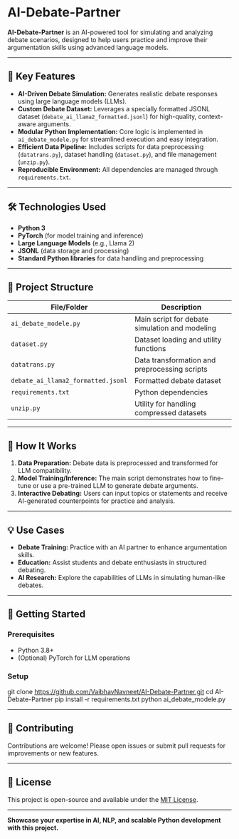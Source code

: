 # AI-Debate-Partner

**AI-Debate-Partner** is an AI-powered tool for simulating and analyzing debate scenarios, designed to help users practice and improve their argumentation skills using advanced language models.

---

## 🚀 Key Features

- **AI-Driven Debate Simulation:** Generates realistic debate responses using large language models (LLMs).
- **Custom Debate Dataset:** Leverages a specially formatted JSONL dataset (`debate_ai_llama2_formatted.jsonl`) for high-quality, context-aware arguments.
- **Modular Python Implementation:** Core logic is implemented in `ai_debate_modele.py` for streamlined execution and easy integration.
- **Efficient Data Pipeline:** Includes scripts for data preprocessing (`datatrans.py`), dataset handling (`dataset.py`), and file management (`unzip.py`).
- **Reproducible Environment:** All dependencies are managed through `requirements.txt`.

---

## 🛠️ Technologies Used

- **Python 3**
- **PyTorch** (for model training and inference)
- **Large Language Models** (e.g., Llama 2)
- **JSONL** (data storage and processing)
- **Standard Python libraries** for data handling and preprocessing

---

## 📂 Project Structure

| File/Folder                        | Description                                   |
|------------------------------------|-----------------------------------------------|
| `ai_debate_modele.py`              | Main script for debate simulation and modeling|
| `dataset.py`                       | Dataset loading and utility functions         |
| `datatrans.py`                     | Data transformation and preprocessing scripts |
| `debate_ai_llama2_formatted.jsonl` | Formatted debate dataset                      |
| `requirements.txt`                 | Python dependencies                           |
| `unzip.py`                         | Utility for handling compressed datasets      |

---

## 🧠 How It Works

1. **Data Preparation:** Debate data is preprocessed and transformed for LLM compatibility.
2. **Model Training/Inference:** The main script demonstrates how to fine-tune or use a pre-trained LLM to generate debate arguments.
3. **Interactive Debating:** Users can input topics or statements and receive AI-generated counterpoints for practice and analysis.

---

## 💡 Use Cases

- **Debate Training:** Practice with an AI partner to enhance argumentation skills.
- **Education:** Assist students and debate enthusiasts in structured debating.
- **AI Research:** Explore the capabilities of LLMs in simulating human-like debates.

---

## 🏁 Getting Started

### Prerequisites

- Python 3.8+
- (Optional) PyTorch for LLM operations

### Setup

git clone https://github.com/VaibhavNavneet/AI-Debate-Partner.git
cd AI-Debate-Partner
pip install -r requirements.txt
python ai_debate_modele.py

---

## 🤝 Contributing

Contributions are welcome! Please open issues or submit pull requests for improvements or new features.

---

## 📜 License

This project is open-source and available under the [MIT License](LICENSE).

---

**Showcase your expertise in AI, NLP, and scalable Python development with this project.**

